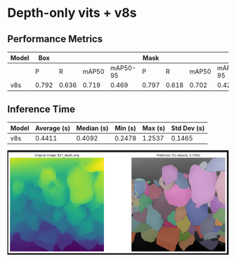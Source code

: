 # Depth-only vits + v8s

## Performance Metrics

| Model | Box |  |  |  | Mask |  |  |  |
|-------|-----|-----|-----|-----|-----|-----|-----|-----|
|       | P   | R   | mAP50 | mAP50-95 | P   | R   | mAP50 | mAP50-95 |
| v8s   | 0.792 | 0.636 | 0.719 | 0.469 | 0.797 | 0.618 | 0.702 | 0.426 |

## Inference Time

| Model | Average (s) | Median (s) | Min (s) | Max (s) | Std Dev (s) |
|-------|------------|-----------|---------|---------|-------------|
| v8s   | 0.4411     | 0.4092    | 0.2478  | 1.2537  | 0.1465      |

![alt text](image/image-1.png)